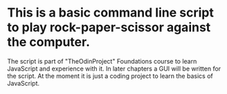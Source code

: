 <h1> This is a basic command line script to play rock-paper-scissor against the computer.</h1>

The script is part of "TheOdinProject" Foundations course to learn JavaScript and experience with it. In later chapters a
GUI will be written for the script. At the moment it is just a coding project to learn the basics of JavaScript.
